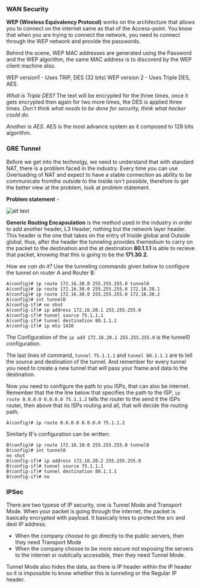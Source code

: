 ### WAN Security

**WEP (Wireless Equivalency Protocol)** works on the architecture that allows you to connect on the internet same as that of the Access-point. You know that when you are trying to connect the network, you need to connect through the WEP network and provide the passwords.

Behind the scene, WEP MAC addresses are generated using the Password and the WEP algorithm, the same MAC address is to discoverd by the WEP client machine also.

WEP version1 - Uses TRIP, DES (32 bits)
WEP version 2 - Uses Triple DES, AES.

*What is Triple DES?* The text will be encrypted for the three times, once it gets encrypted then again for two more times, the DES is applied three times. *Don't think what needs to be done for security, think what hacker could do.*

*Another is AES.* AES is the most advance system as it composed to 128 bits algorithm.


### GRE Tunnel

Before we get into the technolgy, we need to understand that with standard NAT, there is a problem faced in the industry. Every time you can use Overloading of NAT and expect to have a stable connection as ability to be communicate fromthe outside to the inside isn't possible, therefore to get the better view at the problem, look at problem statement.


**Problem statement** - 

![alt text](gre-tunnel.png)


**Generic Routing Encapsulation** is the method used in the industry in order to add another header, L3 Header, nothing but the network layer header. This header is the one that takes on the entry of Inside global and Outside global, thus, after the header the tunneling provides themedium to carry on the packet to the destination and the at destination **80.1.1.1** is able to recieve that packet, knowing that this is going to be the **171.30.2**.

*How we can do it?* Use the tunneling commands given below to configure the tunnel on router A and Router B:

```
A(config)# ip route 172.16.30.0 255.255.255.0 tunnel0 
A(config)# ip route 172.16.30.0 255.255.255.0 172.16.20.1
A(config)# ip route 172.16.30.0 255.255.255.0 172.16.20.2
A(config)# int tunnel0
A(config-if)# no shut
A(config-if)# ip address 172.16.20.1 255.255.255.0
A(config-if)# tunnel source 75.1.1.1
A(config-if)# tunnel destination 80.1.1.1
A(config-if)# ip mtu 1420
```

The Configuration of the `ip add 172.16.20.1 255.255.255.0` is the tunnel0 configuration.

The last lines of command, `tunnel 75.1.1.1` and `tunnel 80.1.1.1` are to tell the source and destination of the tunnel. And remember for every tunnel you need to create a new tunnel that will pass your frame and data to the destination.

Now you need to configure the path to you ISPs, that can also be internet. Remember that the the line below that specifies the path to the ISP, `ip route 0.0.0.0 0.0.0.0 75.1.1.2` tells the router to the send it the ISPs router, then above that its ISPs routing and all, that will decide the routing path.

```
A(config)# ip route 0.0.0.0 0.0.0.0 75.1.1.2
```

Similarly B's configuration can be written:

```
B(config)# ip route 172.16.10.0 255.255.255.0 tunnel0
B(config)# int tunnel0
no shut
B(config-if)# ip address 172.16.20.2 255.255.255.0
B(config-if)# tunnel source 75.1.1.1
B(config-if)# tunnel destination 80.1.1.1
B(config-if)# no
```

### IPSec 

There are two typese of IP security, one is Tunnel Mode and Transport Mode. When your packet is going through the internet, the packet is basically encrypted with payload. It basically tries to protect the src and dest IP address. 

- When the company choose to go directly to the public servers, then they need Transport Mode 
- When the company choose to be more secure not exposing the servers to the internet or oublically accessible, then they need Tunnel Mode. 

Tunnel Mode also hides the data, as there is IP header within the IP header so it is impossible to know whether this is tunneling or the Regular IP header.
 




